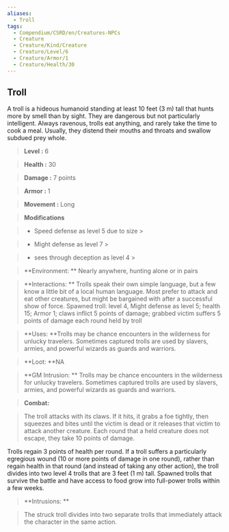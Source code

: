 ```yaml
---
aliases:
  - Troll
tags:
  - Compendium/CSRD/en/Creatures-NPCs
  - Creature
  - Creature/Kind/Creature
  - Creature/Level/6
  - Creature/Armor/1
  - Creature/Health/30
---
```

  
    
## Troll    
A troll is a hideous humanoid standing at least 10 feet (3 m) tall that hunts more by smell than by sight. They are dangerous but not particularly intelligent. Always ravenous, trolls eat anything, and rarely take the time to cook a meal. Usually, they distend their mouths and throats and swallow subdued prey whole.    
  
    
> **Level :** 6    
> **Health :** 30    
> **Damage :** 7 points    
> **Armor :** 1    
> **Movement :** Long    
> **Modifications**    
>- Speed defense as level 5 due to size >  
>    
>- Might defense as level 7 >  
>    
>- sees through deception as level 4 >  
>    
> **Environment: ** Nearly anywhere, hunting alone or in pairs    
> **Interactions: ** Trolls speak their own simple language, but a few know a little bit of a local human language. Most prefer to attack and eat other creatures, but might be bargained with after a successful show of force. Spawned troll: level 4, Might defense as level 5; health 15; Armor 1; claws inflict 5 points of damage;  grabbed victim suffers 5 points of damage each round held by troll    
> **Uses: **Trolls may be chance encounters in the wilderness for unlucky travelers. Sometimes captured trolls are used by slavers, armies, and powerful wizards as guards and warriors.    
> **Loot: **NA    
> **GM Intrusion: ** Trolls may be chance encounters in the wilderness for unlucky travelers. Sometimes captured trolls are used by slavers, armies, and powerful wizards as guards and warriors.    
  
> **Combat:**   
> The troll attacks with its claws. If it hits, it grabs a foe tightly, then squeezes and bites until the victim is dead or it releases that victim to attack another creature. Each round that a held creature does not escape, they take 10 points of damage.   
Trolls regain 3 points of health per round. If a troll suffers a particularly egregious wound (10 or more points of damage in one round), rather than regain health in that round (and instead of taking any other action), the troll divides into two level 4 trolls that are 3 feet (1 m) tall. Spawned trolls that survive the battle and have access to food grow into full-power trolls within a few weeks.    
    
  
> **Intrusions: **   
> The struck troll divides into two separate trolls that immediately attack the character in the same action.    
